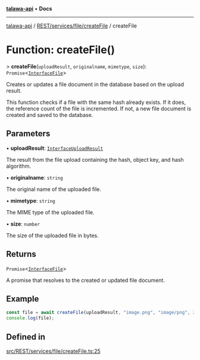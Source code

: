 [**talawa-api**](../../../../../README.md) • **Docs**

***

[talawa-api](../../../../../modules.md) / [REST/services/file/createFile](../README.md) / createFile

# Function: createFile()

\> **createFile**(`uploadResult`, `originalname`, `mimetype`, `size`): `Promise`\<[`InterfaceFile`](../../../../../models/File/interfaces/InterfaceFile.md)\>

Creates or updates a file document in the database based on the upload result.

This function checks if a file with the same hash already exists. If it does, the reference count of the file is incremented.
If not, a new file document is created and saved to the database.

## Parameters

• **uploadResult**: [`InterfaceUploadResult`](../../../minio/interfaces/InterfaceUploadResult.md)

The result from the file upload containing the hash, object key, and hash algorithm.

• **originalname**: `string`

The original name of the uploaded file.

• **mimetype**: `string`

The MIME type of the uploaded file.

• **size**: `number`

The size of the uploaded file in bytes.

## Returns

`Promise`\<[`InterfaceFile`](../../../../../models/File/interfaces/InterfaceFile.md)\>

A promise that resolves to the created or updated file document.

## Example

```typescript
const file = await createFile(uploadResult, "image.png", "image/png", 2048);
console.log(file);
```

## Defined in

[src/REST/services/file/createFile.ts:25](https://github.com/PalisadoesFoundation/talawa-api/blob/92443bb6a5ff3ed66457149a509401986a82e570/src/REST/services/file/createFile.ts#L25)
